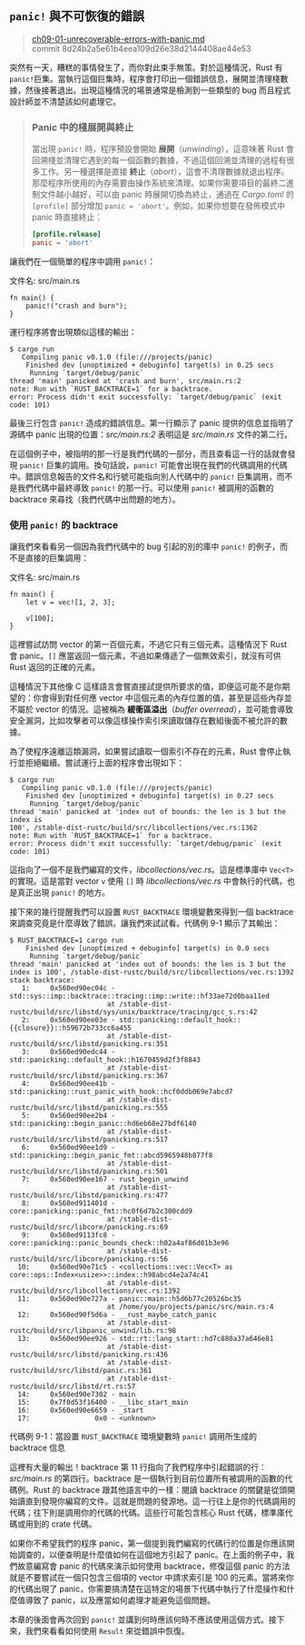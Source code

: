 ## `panic!` 與不可恢復的錯誤

> [ch09-01-unrecoverable-errors-with-panic.md](https://github.com/rust-lang/book/blob/master/second-edition/src/ch09-01-unrecoverable-errors-with-panic.md)
> <br>
> commit 8d24b2a5e61b4eea109d26e38d2144408ae44e53

突然有一天，糟糕的事情發生了，而你對此束手無策。對於這種情況，Rust 有 `panic!`巨集。當執行這個巨集時，程序會打印出一個錯誤信息，展開並清理棧數據，然後接著退出。出現這種情況的場景通常是檢測到一些類型的 bug 而且程式設計師並不清楚該如何處理它。

> ### Panic 中的棧展開與終止
> 
> 當出現 `panic!` 時，程序預設會開始 **展開**（*unwinding*），這意味著 Rust 會回溯棧並清理它遇到的每一個函數的數據，不過這個回溯並清理的過程有很多工作。另一種選擇是直接 **終止**（*abort*），這會不清理數據就退出程序。那麼程序所使用的內存需要由操作系統來清理。如果你需要項目的最終二進制文件越小越好，可以由 panic 時展開切換為終止，通過在  *Cargo.toml* 的 `[profile]` 部分增加 `panic = 'abort'`。例如，如果你想要在發佈模式中 panic 時直接終止：
>
> ```toml
> [profile.release]
> panic = 'abort'
> ```

讓我們在一個簡單的程序中調用 `panic!`：

<span class="filename">文件名: src/main.rs</span>

```rust,should_panic
fn main() {
    panic!("crash and burn");
}
```

運行程序將會出現類似這樣的輸出：

```text
$ cargo run
   Compiling panic v0.1.0 (file:///projects/panic)
    Finished dev [unoptimized + debuginfo] target(s) in 0.25 secs
     Running `target/debug/panic`
thread 'main' panicked at 'crash and burn', src/main.rs:2
note: Run with `RUST_BACKTRACE=1` for a backtrace.
error: Process didn't exit successfully: `target/debug/panic` (exit code: 101)
```

最後三行包含 `panic!` 造成的錯誤信息。第一行顯示了 panic 提供的信息並指明了源碼中 panic 出現的位置：*src/main.rs:2* 表明這是 *src/main.rs* 文件的第二行。

在這個例子中，被指明的那一行是我們代碼的一部分，而且查看這一行的話就會發現 `panic!` 巨集的調用。換句話說，`panic!` 可能會出現在我們的代碼調用的代碼中。錯誤信息報告的文件名和行號可能指向別人代碼中的 `panic!` 巨集調用，而不是我們代碼中最終導致 `panic!` 的那一行。可以使用 `panic!` 被調用的函數的 backtrace 來尋找（我們代碼中出問題的地方）。

### 使用 `panic!` 的 backtrace

讓我們來看看另一個因為我們代碼中的 bug 引起的別的庫中 `panic!` 的例子，而不是直接的巨集調用：

<span class="filename">文件名: src/main.rs</span>

```rust,should_panic
fn main() {
    let v = vec![1, 2, 3];

    v[100];
}
```

這裡嘗試訪問 vector 的第一百個元素，不過它只有三個元素。這種情況下 Rust 會 panic。`[]` 應當返回一個元素，不過如果傳遞了一個無效索引，就沒有可供 Rust 返回的正確的元素。

這種情況下其他像 C 這樣語言會嘗直接試提供所要求的值，即便這可能不是你期望的：你會得到對任何應 vector 中這個元素的內存位置的值，甚至是這些內存並不屬於 vector 的情況。這被稱為 **緩衝區溢出**（*buffer overread*），並可能會導致安全漏洞，比如攻擊者可以像這樣操作索引來讀取儲存在數組後面不被允許的數據。

為了使程序遠離這類漏洞，如果嘗試讀取一個索引不存在的元素，Rust 會停止執行並拒絕繼續。嘗試運行上面的程序會出現如下：

```text
$ cargo run
   Compiling panic v0.1.0 (file:///projects/panic)
    Finished dev [unoptimized + debuginfo] target(s) in 0.27 secs
     Running `target/debug/panic`
thread 'main' panicked at 'index out of bounds: the len is 3 but the index is
100', /stable-dist-rustc/build/src/libcollections/vec.rs:1362
note: Run with `RUST_BACKTRACE=1` for a backtrace.
error: Process didn't exit successfully: `target/debug/panic` (exit code: 101)
```

這指向了一個不是我們編寫的文件，*libcollections/vec.rs*。這是標準庫中 `Vec<T>` 的實現。這是當對 vector `v` 使用 `[]` 時 *libcollections/vec.rs* 中會執行的代碼，也是真正出現 `panic!` 的地方。

接下來的幾行提醒我們可以設置 `RUST_BACKTRACE` 環境變數來得到一個 backtrace 來調查究竟是什麼導致了錯誤。讓我們來試試看。代碼例 9-1 顯示了其輸出：

```text
$ RUST_BACKTRACE=1 cargo run
    Finished dev [unoptimized + debuginfo] target(s) in 0.0 secs
     Running `target/debug/panic`
thread 'main' panicked at 'index out of bounds: the len is 3 but the index is 100', /stable-dist-rustc/build/src/libcollections/vec.rs:1392
stack backtrace:
   1:     0x560ed90ec04c - std::sys::imp::backtrace::tracing::imp::write::hf33ae72d0baa11ed
                        at /stable-dist-rustc/build/src/libstd/sys/unix/backtrace/tracing/gcc_s.rs:42
   2:     0x560ed90ee03e - std::panicking::default_hook::{{closure}}::h59672b733cc6a455
                        at /stable-dist-rustc/build/src/libstd/panicking.rs:351
   3:     0x560ed90edc44 - std::panicking::default_hook::h1670459d2f3f8843
                        at /stable-dist-rustc/build/src/libstd/panicking.rs:367
   4:     0x560ed90ee41b - std::panicking::rust_panic_with_hook::hcf0ddb069e7abcd7
                        at /stable-dist-rustc/build/src/libstd/panicking.rs:555
   5:     0x560ed90ee2b4 - std::panicking::begin_panic::hd6eb68e27bdf6140
                        at /stable-dist-rustc/build/src/libstd/panicking.rs:517
   6:     0x560ed90ee1d9 - std::panicking::begin_panic_fmt::abcd5965948b877f8
                        at /stable-dist-rustc/build/src/libstd/panicking.rs:501
   7:     0x560ed90ee167 - rust_begin_unwind
                        at /stable-dist-rustc/build/src/libstd/panicking.rs:477
   8:     0x560ed911401d - core::panicking::panic_fmt::hc0f6d7b2c300cdd9
                        at /stable-dist-rustc/build/src/libcore/panicking.rs:69
   9:     0x560ed9113fc8 - core::panicking::panic_bounds_check::h02a4af86d01b3e96
                        at /stable-dist-rustc/build/src/libcore/panicking.rs:56
  10:     0x560ed90e71c5 - <collections::vec::Vec<T> as core::ops::Index<usize>>::index::h98abcd4e2a74c41
                        at /stable-dist-rustc/build/src/libcollections/vec.rs:1392
  11:     0x560ed90e727a - panic::main::h5d6b77c20526bc35
                        at /home/you/projects/panic/src/main.rs:4
  12:     0x560ed90f5d6a - __rust_maybe_catch_panic
                        at /stable-dist-rustc/build/src/libpanic_unwind/lib.rs:98
  13:     0x560ed90ee926 - std::rt::lang_start::hd7c880a37a646e81
                        at /stable-dist-rustc/build/src/libstd/panicking.rs:436
                        at /stable-dist-rustc/build/src/libstd/panic.rs:361
                        at /stable-dist-rustc/build/src/libstd/rt.rs:57
  14:     0x560ed90e7302 - main
  15:     0x7f0d53f16400 - __libc_start_main
  16:     0x560ed90e6659 - _start
  17:                0x0 - <unknown>
```

<span class="caption">代碼例 9-1：當設置 `RUST_BACKTRACE` 環境變數時 `panic!` 調用所生成的 backtrace 信息</span>

這裡有大量的輸出！backtrace 第 11 行指向了我們程序中引起錯誤的行：*src/main.rs* 的第四行。backtrace 是一個執行到目前位置所有被調用的函數的代碼例。Rust 的 backtrace 跟其他語言中的一樣：閱讀 backtrace 的關鍵是從頭開始讀直到發現你編寫的文件。這就是問題的發源地。這一行往上是你的代碼調用的代碼；往下則是調用你的代碼的代碼。這些行可能包含核心 Rust 代碼，標準庫代碼或用到的 crate 代碼。

如果你不希望我們的程序 panic，第一個提到我們編寫的代碼行的位置是你應該開始調查的，以便查明是什麼值如何在這個地方引起了 panic。在上面的例子中，我們故意編寫會 panic 的代碼來演示如何使用 backtrace，修復這個 panic 的方法就是不要嘗試在一個只包含三個項的 vector 中請求索引是 100 的元素。當將來你的代碼出現了 panic，你需要搞清楚在這特定的場景下代碼中執行了什麼操作和什麼值導致了 panic，以及應當如何處理才能避免這個問題。

本章的後面會再次回到 `panic!` 並講到何時應該何時不應該使用這個方式。接下來，我們來看看如何使用 `Result` 來從錯誤中恢復。